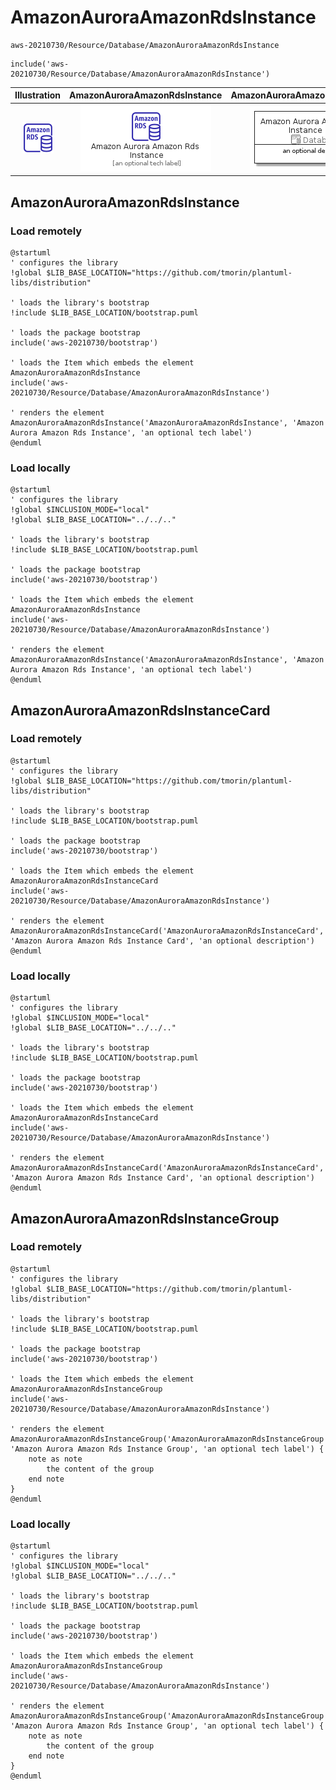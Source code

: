 # AmazonAuroraAmazonRdsInstance


```text
aws-20210730/Resource/Database/AmazonAuroraAmazonRdsInstance
```

```text
include('aws-20210730/Resource/Database/AmazonAuroraAmazonRdsInstance')
```



| Illustration | AmazonAuroraAmazonRdsInstance | AmazonAuroraAmazonRdsInstanceCard | AmazonAuroraAmazonRdsInstanceGroup |
| :---: | :---: | :---: | :---: |
| ![illustration for Illustration](../../../aws-20210730/Resource/Database/AmazonAuroraAmazonRdsInstance.png) | ![illustration for AmazonAuroraAmazonRdsInstance](../../../aws-20210730/Resource/Database/AmazonAuroraAmazonRdsInstance.Local.png) | ![illustration for AmazonAuroraAmazonRdsInstanceCard](../../../aws-20210730/Resource/Database/AmazonAuroraAmazonRdsInstanceCard.Local.png) | ![illustration for AmazonAuroraAmazonRdsInstanceGroup](../../../aws-20210730/Resource/Database/AmazonAuroraAmazonRdsInstanceGroup.Local.png) |




## AmazonAuroraAmazonRdsInstance

### Load remotely
```plantuml
@startuml
' configures the library
!global $LIB_BASE_LOCATION="https://github.com/tmorin/plantuml-libs/distribution"

' loads the library's bootstrap
!include $LIB_BASE_LOCATION/bootstrap.puml

' loads the package bootstrap
include('aws-20210730/bootstrap')

' loads the Item which embeds the element AmazonAuroraAmazonRdsInstance
include('aws-20210730/Resource/Database/AmazonAuroraAmazonRdsInstance')

' renders the element
AmazonAuroraAmazonRdsInstance('AmazonAuroraAmazonRdsInstance', 'Amazon Aurora Amazon Rds Instance', 'an optional tech label')
@enduml
```

### Load locally
```plantuml
@startuml
' configures the library
!global $INCLUSION_MODE="local"
!global $LIB_BASE_LOCATION="../../.."

' loads the library's bootstrap
!include $LIB_BASE_LOCATION/bootstrap.puml

' loads the package bootstrap
include('aws-20210730/bootstrap')

' loads the Item which embeds the element AmazonAuroraAmazonRdsInstance
include('aws-20210730/Resource/Database/AmazonAuroraAmazonRdsInstance')

' renders the element
AmazonAuroraAmazonRdsInstance('AmazonAuroraAmazonRdsInstance', 'Amazon Aurora Amazon Rds Instance', 'an optional tech label')
@enduml
```

## AmazonAuroraAmazonRdsInstanceCard

### Load remotely
```plantuml
@startuml
' configures the library
!global $LIB_BASE_LOCATION="https://github.com/tmorin/plantuml-libs/distribution"

' loads the library's bootstrap
!include $LIB_BASE_LOCATION/bootstrap.puml

' loads the package bootstrap
include('aws-20210730/bootstrap')

' loads the Item which embeds the element AmazonAuroraAmazonRdsInstanceCard
include('aws-20210730/Resource/Database/AmazonAuroraAmazonRdsInstance')

' renders the element
AmazonAuroraAmazonRdsInstanceCard('AmazonAuroraAmazonRdsInstanceCard', 'Amazon Aurora Amazon Rds Instance Card', 'an optional description')
@enduml
```

### Load locally
```plantuml
@startuml
' configures the library
!global $INCLUSION_MODE="local"
!global $LIB_BASE_LOCATION="../../.."

' loads the library's bootstrap
!include $LIB_BASE_LOCATION/bootstrap.puml

' loads the package bootstrap
include('aws-20210730/bootstrap')

' loads the Item which embeds the element AmazonAuroraAmazonRdsInstanceCard
include('aws-20210730/Resource/Database/AmazonAuroraAmazonRdsInstance')

' renders the element
AmazonAuroraAmazonRdsInstanceCard('AmazonAuroraAmazonRdsInstanceCard', 'Amazon Aurora Amazon Rds Instance Card', 'an optional description')
@enduml
```

## AmazonAuroraAmazonRdsInstanceGroup

### Load remotely
```plantuml
@startuml
' configures the library
!global $LIB_BASE_LOCATION="https://github.com/tmorin/plantuml-libs/distribution"

' loads the library's bootstrap
!include $LIB_BASE_LOCATION/bootstrap.puml

' loads the package bootstrap
include('aws-20210730/bootstrap')

' loads the Item which embeds the element AmazonAuroraAmazonRdsInstanceGroup
include('aws-20210730/Resource/Database/AmazonAuroraAmazonRdsInstance')

' renders the element
AmazonAuroraAmazonRdsInstanceGroup('AmazonAuroraAmazonRdsInstanceGroup', 'Amazon Aurora Amazon Rds Instance Group', 'an optional tech label') {
    note as note
        the content of the group
    end note
}
@enduml
```

### Load locally
```plantuml
@startuml
' configures the library
!global $INCLUSION_MODE="local"
!global $LIB_BASE_LOCATION="../../.."

' loads the library's bootstrap
!include $LIB_BASE_LOCATION/bootstrap.puml

' loads the package bootstrap
include('aws-20210730/bootstrap')

' loads the Item which embeds the element AmazonAuroraAmazonRdsInstanceGroup
include('aws-20210730/Resource/Database/AmazonAuroraAmazonRdsInstance')

' renders the element
AmazonAuroraAmazonRdsInstanceGroup('AmazonAuroraAmazonRdsInstanceGroup', 'Amazon Aurora Amazon Rds Instance Group', 'an optional tech label') {
    note as note
        the content of the group
    end note
}
@enduml
```

